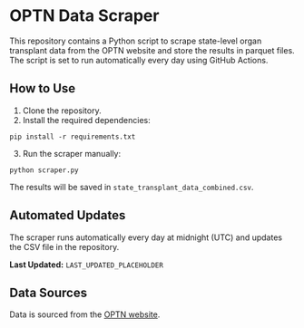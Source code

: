# OPTN Data Scraper

This repository contains a Python script to scrape state-level organ transplant data from the OPTN website and store the results in parquet files. The script is set to run automatically every day using GitHub Actions.

## How to Use

1. Clone the repository.
2. Install the required dependencies:

```
pip install -r requirements.txt
```
3. Run the scraper manually:

```
python scraper.py
```


The results will be saved in `state_transplant_data_combined.csv`.

## Automated Updates

The scraper runs automatically every day at midnight (UTC) and updates the CSV file in the repository. 

**Last Updated:** `LAST_UPDATED_PLACEHOLDER`

## Data Sources

Data is sourced from the [OPTN website](https://optn.transplant.hrsa.gov/data/view-data-reports/state-data/).

